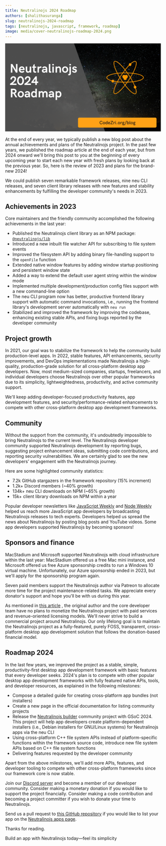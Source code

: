 ```yaml
---
title: Neutralinojs 2024 Roadmap
authors: [shalithasuranga]
slug: neutralinojs-2024-roadmap
tags: [neutralinojs, javascript, framework, roadmap]
image: media/cover-neutralinojs-roadmap-2024.png
---
```


![](media/cover-neutralinojs-roadmap-2024.png)


At the end of every year, we typically publish a new blog post about the annual achievements and plans
of the Neutralinojs project. In the past few years, we published the roadmap article at the end of each
year, but from 2024 onward we'll bring this post to you at the beginning of every upcoming year to start
each new year with fresh plans by looking back at the previous year. So, here is the review of 2023 and plans
for the brand-new 2024!

We could publish seven remarkable framework releases, nine neu CLI releases, and seven client library
releases with new features and stability enhancements by fulfilling the developer community's needs in 2023.

<!--truncate-->

## Achievements in 2023

Core maintainers and the friendly community accomplished the following achievements in the last year:

- Published the Neutralinojs client library as an NPM package:  [`@neutralinojs/lib`](https://www.npmjs.com/package/@neutralinojs/neu)
- Introduced a new inbuilt file watcher API for subscribing to file system events
- Improved the filesystem API by adding binary file-handling support to the `openFile` function
- Extended native window features by adding window startup positioning and persistent window state
- Added a way to extend the default user agent string within the window mode
- Implemented multiple development/production config files support with a new command-line option
- The neu CLI program now has better, productive frontend library support with automatic command invocations,
i.e., running the frontend library's development server automatically with `neu run`
- Stabilized and improved the framework by improving the codebase, enhancing existing stable
APIs, and fixing bugs reported by the developer community

## Project growth

In 2021, our goal was to stabilize the framework to help the community build production-level apps.
In 2022, stable features, API enhancements, security improvements, and DevOps implementations made
Neutralinojs a high-quality, production-grade solution for all cross-platform desktop app developers.
Now, most medium-sized companies, startups, freelancers, and individual developers choose Neutralinojs
over other popular frameworks due to its simplicity, lightweightedness, productivity, and active community support. 

We'll keep adding developer-focused productivity features, app development features, and
security/performance-related enhancements to compete with other cross-platform desktop app development
frameworks.


## Community

Without the support from the community, it's undoubtedly impossible to bring Neutralinojs to the current level.
The Neutralinojs developer community supported Neutralinojs development by reporting bugs, suggesting
project enhancement ideas, submitting code contributions, and reporting security vulnerabilities.
We are certainly glad to see the new developers' engagement with the Neutralinojs journey.

Here are some highlighted community statistics:

- 7.2k GitHub stargazers in the framework repository (15% increment)
- 1.2k+ Discord members (~40% growth)
- 134k+ neu CLI downloads on NPM (~65% growth)
- 15k+ client library downloads on NPM within a year

Popular developer newsletters like [JavaScript Weekly](https://javascriptweekly.com) and
[Node Weekly](https://nodeweekly.com) helped us
reach more JavaScript app developers by broadcasting Neutralinojs releases to tech experts.
Developers helped us spread the news about Neutralinojs by posting blog posts and YouTube videos.
Some app developers supported Neutralinojs by becoming sponsors!

## Sponsors and finance

MacStadium and Microsoft supported Neutralinojs with cloud infrastructure within the last year:
MacStadium offered us a free Mac mini instance, and Microsoft offered us free Azure sponsorship
credits to run a Windows 10 virtual machine. Unfortunately, our Azure sponsorship ended in 2023,
but we'll apply for the sponsorship program again.

Seven paid members support the Neutralinojs author via Patreon to allocate more time for
the project maintenance-related tasks. We appreciate every donator's support and hope you'll be with us during this year.

As mentioned in [this article](https://neutralino.js.org/docs/contributing/about-neutralinojs#financial-perspective)
, the original author and the core developer team have no plans to monetize
the Neutralinojs project with paid services and revenue-oriented licensing models. We'll never strive to
build a commercial project around Neutralinojs. Our only lifelong goal is to maintain the Neutralinojs
project as a fully-featured, purely FOSS, transparent, cross-platform desktop app development
solution that follows the donation-based financial model.

## Roadmap 2024

In the last few years, we improved the project as a stable, simple, productivity-first
desktop app development framework with basic features that every developer seeks. 2024's plan
is to compete with other popular desktop app development frameworks with fully featured native APIs, tools, and
developer resources, as explained in the following milestones:

- Compose a detailed guide for creating cross-platform app bundles (not installers) 
- Create a new page in the official documentation for listing community projects 
- Release the [Neutralinojs builder](https://github.com/neutralinojs-community/neutralinojs-builder) community
project with GSoC 2024. This project will help app developers create platform-dependent installers (i.e., Debian
installers for GNU/Linux systems) for Neutralinojs apps via the neu CLI
- Using cross-platform C++ file system APIs instead of platform-specific functions within
 the framework source code, introduce new file system APIs based on C++ file system functions
- Delivering features requested by the developer community

Apart from the above milestones, we'll add more APIs, features, and developer tooling to compete with
other cross-platform frameworks since our framework core is now stable.

Join our [Discord server](https://discord.gg/cybpp4guTJ) and become a member of our developer community.
Consider making a monetary donation if you would like to support the project financially.
Consider making a code contribution and becoming a project committer if you wish to donate your
time to Neutralinojs.

Send us a pull request to [this GitHub repository](https://github.com/neutralinojs/neutralinojs.github.io)
if you would like to list your app on the [Neutralinojs apps page](https://neutralino.js.org/apps).

Thanks for reading.

Build an app with Neutralinojs today&mdash;feel its simplicity

